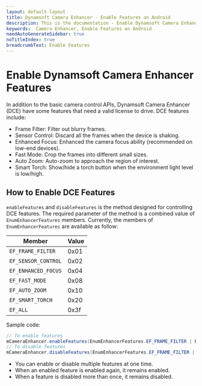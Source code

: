 ```yaml
---
layout: default-layout
title: Dynamsoft Camera Enhancer - Enable Features on Android
description: This is the documentation - Enable Dynamsoft Camera Enhancer Features on Android.
keywords:  Camera Enhancer, Enable Features on Android
needAutoGenerateSidebar: true
noTitleIndex: true
breadcrumbText: Enable Features
---
```


# Enable Dynamsoft Camera Enhancer Features

In addition to the basic camera control APIs, Dynamsoft Camera Enhancer (DCE) have some features that need a valid license to drive. DCE features include:

- Frame Filter: Filter out blurry frames.
- Sensor Control: Discard all the frames when the device is shaking.
- Enhanced Focus: Enhanced the camera focus ability (recommended on low-end devices).
- Fast Mode: Crop the frames into different small sizes.
- Auto Zoom: Auto-zoom to approach the region of interest.
- Smart Torch: Show/hide a torch button when the environment light level is low/high.

## How to Enable DCE Features

`enableFeatures` and `disableFeatures` is the method designed for controlling DCE features. The required parameter of the method is a combined value of `EnumEnhancerFeatures` members. Currently, the members of `EnumEnhancerFeatures` are available as follow:

| Member | Value |
| ------ | ----- |
| `EF_FRAME_FILTER` | 0x01 |
| `EF_SENSOR_CONTROL` | 0x02 |
| `EF_ENHANCED_FOCUS` | 0x04 |
| `EF_FAST_MODE` | 0x08 |
| `EF_AUTO_ZOOM` | 0x10 |
| `EF_SMART_TORCH` | 0x20 |
| `EF_ALL` | 0x3f |

Sample code:

```java
// To enable features
mCameraEnhancer.enableFeatures(EnumEnhancerFeatures.EF_FRAME_FILTER | EnumEnhancerFeatures.EF_AUTO_ZOOM);
// To disable features
mCameraEnhancer.disableFeatures(EnumEnhancerFeatures.EF_FRAME_FILTER | EnumEnhancerFeatures.EF_AUTO_ZOOM);
```

- You can enable or disable multiple features at one time.
- When an enabled feature is enabled again, it remains enabled.
- When a feature is disabled more than once, it remains disabled.
